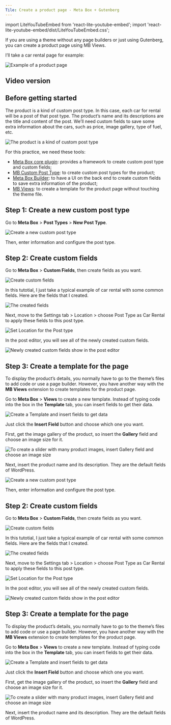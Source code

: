 ```yaml
---
Tile: Create a product page - Meta Box + Gutenberg
---
```

import LiteYouTubeEmbed from 'react-lite-youtube-embed';
import 'react-lite-youtube-embed/dist/LiteYouTubeEmbed.css';

If you are using a theme without any page builders or just using Gutenberg, you can create a product page using MB Views.

I’ll take a car rental page for example:

![Example of a product page](https://i.imgur.com/tVV72cn.png)

## Video version

<LiteYouTubeEmbed id='DnKcWGkyhEQ'>

## Before getting started

The product is a kind of custom post type. In this case, each car for rental will be a post of that post type. The product’s name and its descriptions are the title and content of the post. We’ll need custom fields to save some extra information about the cars, such as price, image gallery, type of fuel, etc.

![The product is a kind of custom post type](https://i.imgur.com/yv2kOpa.png)

For this practice, we need these tools:

* <a href="https://wordpress.org/plugins/meta-box/">Meta Box core plugin</a>: provides a framework to create custom post type and custom fields;
* <a href="https://metabox.io/plugins/custom-post-type/">MB Custom Post Type</a>: to create custom post types for the product;
* <a href="https://metabox.io/plugins/meta-box-builder/">Meta Box Builder</a>: to have a UI on the back end to create custom fields to save extra information of the product;
* <a href="https://metabox.io/plugins/mb-views/">MB Views</a>: to create a template for the product page without touching the theme file.

## Step 1: Create a new custom post type

Go to **Meta Box** &gt; **Post Types** &gt; **New Post Type**.

![Create a new custom post type](https://i.imgur.com/uQhCt4b.png)

Then, enter information and configure the post type.

## Step 2: Create custom fields

Go to **Meta Box** &gt; **Custom Fields**, then create fields as you want.

![Create custom fields](https://i.imgur.com/7DGGaUi.png)

In this tutotial, I just take a typical example of car rental with some common fields. Here are the fields that I created.

![The created fields](https://i.imgur.com/jRCpmfY.png)
 
Next, move to the Settings tab &gt; Location &gt; choose Post Type as Car Rental to apply these fields to this post type.

![Set Location for the Post type](https://i.imgur.com/zXyF1Bu.png)

In the post editor, you will see all of the newly created custom fields.

![Newly created custom fields show in the post editor](https://i.imgur.com/mIGtsRv.png)

## Step 3: Create a template for the page

To display the product’s details, you normally have to go to the theme’s files to add code or use a page builder. However, you have another way with the **MB Views** extension to create templates for the product page.

Go to **Meta Box** &gt; **Views** to create a new template. Instead of typing code into the box in the **Template** tab, you can insert fields to get their data.

![Create a Template and insert fields to get data](https://i.imgur.com/8TrA6p9.png)

Just click the **Insert Field** button and choose which one you want.

First, get the image gallery of the product, so insert the **Gallery** field and choose an image size for it.

![To create a slider with many product images, insert Gallery field and choose an image size](https://i.imgur.com/qiuJz3y.png)

Next, insert the product name and its description. They are the default fields of WordPress.

  ![Create a new custom post type](https://i.imgur.com/uQhCt4b.png)

Then, enter information and configure the post type.

## Step 2: Create custom fields

Go to **Meta Box** &gt; **Custom Fields**, then create fields as you want.

![Create custom fields](https://i.imgur.com/7DGGaUi.png)

In this tutotial, I just take a typical example of car rental with some common fields. Here are the fields that I created.

![The created fields](https://i.imgur.com/jRCpmfY.png)
 
Next, move to the Settings tab &gt; Location &gt; choose Post Type as Car Rental to apply these fields to this post type.

![Set Location for the Post type](https://i.imgur.com/zXyF1Bu.png)

In the post editor, you will see all of the newly created custom fields.

![Newly created custom fields show in the post editor](https://i.imgur.com/mIGtsRv.png)

## Step 3: Create a template for the page

To display the product’s details, you normally have to go to the theme’s files to add code or use a page builder. However, you have another way with the **MB Views** extension to create templates for the product page.

Go to **Meta Box** &gt; **Views** to create a new template. Instead of typing code into the box in the **Template** tab, you can insert fields to get their data.

![Create a Template and insert fields to get data](https://i.imgur.com/8TrA6p9.png)

Just click the **Insert Field** button and choose which one you want.

First, get the image gallery of the product, so insert the **Gallery** field and choose an image size for it.

![To create a slider with many product images, insert Gallery field and choose an image size](https://i.imgur.com/qiuJz3y.png)

Next, insert the product name and its description. They are the default fields of WordPress.
